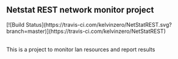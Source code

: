 <h2>Netstat REST network monitor project </h2>
[![Build Status](https://travis-ci.com/kelvinzero/NetStatREST.svg?branch=master)](https://travis-ci.com/kelvinzero/NetStatREST)
<br><br>
<p>This is a project to monitor lan resources and report results </p>
